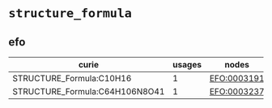 # `structure_formula`

## efo

| curie                          |   usages | nodes                                               |
|--------------------------------|----------|-----------------------------------------------------|
| STRUCTURE_Formula:C10H16       |        1 | [EFO:0003191](http://www.ebi.ac.uk/efo/EFO_0003191) |
| STRUCTURE_Formula:C64H106N8O41 |        1 | [EFO:0003237](http://www.ebi.ac.uk/efo/EFO_0003237) |

